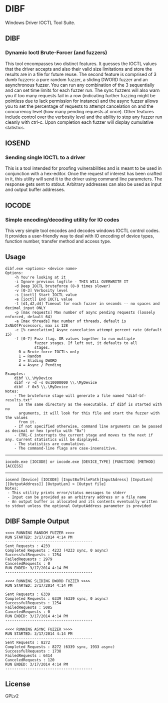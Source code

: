 # DIBF #

Windows Driver IOCTL Tool Suite.

## DIBF ##
### Dynamic Ioctl Brute-Forcer (and fuzzers) ###
This tool encompasses two distinct features. It guesses the IOCTL values that the driver accepts and also their valid size limitations and store the results are in a file for future reuse. The second feature is comprised of 3 dumb fuzzers: a pure random fuzzer, a sliding DWORD fuzzer and an asynchronous fuzzer. You can run any combination of the 3 sequentially and can set time limits for each fuzzer run. The sync fuzzers will also warn you if too many requests fail in a row (indicating further fuzzing might be pointless due to lack permission for instance) and the async fuzzer allows you to set the percentage of requests to attempt cancelation on and the concurrency level (how many pending requests at once).  Other features include control over the verbosity level  and the ability to stop any fuzzer run cleanly with ctrl-c. Upon completion each fuzzer will display cumulative statistics.

## IOSEND ##
### Sending single IOCTL to a driver ###
This is a tool intended for proofing vulnerabilities and is meant to be used in conjunction with a hex-editor. Once the request of interest has been crafted in it, this utility will send it to the driver using command line parameters. The response gets sent to stdout. Arbitrary addresses can also be used as input and output buffer addresses.

## IOCODE ##
### Simple encoding/decoding utility for IO codes ###
This very simple tool encodes and decodes windows IOCTL control codes. It provides a user-friendly way to deal with IO encoding of device types, function number, transfer method and access type.

## Usage ##
	dibf.exe <options> <device name>
	Options:
		-h You're looking at it
 		-i Ignore previous logfile - THIS WILL OVERWRITE IT
 		-d Deep IOCTL bruteforce (8-9 times slower)
 		-v [0-3] Verbosity level
 		-s [ioctl] Start IOCTL value
 		-e [ioctl] End IOCTL value
 		-t [d1,d2,d4] Timeout for each fuzzer in seconds -- no spaces and decimal input ONLY
 		-p [max requests] Max number of async pending requests (loosely enforced, default 64)
 		-a [max threads] Max number of threads, default is 2xNbOfProcessors, max is 128
 		-c [% cancelation] Async cancelation attempt percent rate (default 15)
 		-f [0-7] Fuzz flag. OR values together to run multiple
				 fuzzer stages. If left out, it defaults to all
          		 stages.
          0 = Brute-force IOCTLs only
          1 = Random
          2 = Sliding DWORD
          4 = Async / Pending

	Examples:
		dibf \\.\MyDevice
		dibf -v -d -s 0x10000000 \\.\MyDevice
		dibf -f 0x3 \\.\MyDevice
	Notes:
 		- The bruteforce stage will generate a file named "dibf-bf-results.txt"
   		  in the same directory as the executable. If dibf is started with no
   		  arguments, it will look for this file and start the fuzzer with the values
   		  from it.
 		- If not specified otherwise, command line arguments can be passed as decimal or hex (prefix with "0x")
 		- CTRL-C interrupts the current stage and moves to the next if any. Current statistics will be displayed.
 		- The statistics are cumulative.
 		- The command-line flags are case-insensitive.


-----
	iocode.exe [IOCODE] or iocode.exe [DEVICE_TYPE] [FUNCTION] [METHOD] [ACCESS]

-----
	iosend [Device] [IOCODE] [InputBufFilePath|InputAdress] [InputLen] [[OutputAddress]] [OutputLen] > [Output file]
	Notes:
	 - This utility prints error/status messages to stderr
	 - Input can be provided as an arbitrary address or a file name
	 - An output buffer is allocated and its contents eventually written to stdout unless the optional OutputAddress parameter is provided


## DIBF Sample Output ##

	<<<< RUNNING RANDOM FUZZER >>>>
	RUN STARTED: 3/17/2014 4:14 PM
	---------------------------------------
	Sent Requests : 4233
	Completed Requests : 4233 (4233 sync, 0 async)
	SuccessfulRequests : 1254
	FailedRequests : 2979
	CanceledRequests : 0
	RUN ENDED: 3/17/2014 4:14 PM
	---------------------------------------
	
	<<<< RUNNING SLIDING DWORD FUZZER >>>>
	RUN STARTED: 3/17/2014 4:14 PM
	---------------------------------------
	Sent Requests : 6339
	Completed Requests : 6339 (6339 sync, 0 async)
	SuccessfulRequests : 1254
	FailedRequests : 5085
	CanceledRequests : 0
	RUN ENDED: 3/17/2014 4:14 PM
	---------------------------------------

	<<<< RUNNING ASYNC FUZZER >>>>
	RUN STARTED: 3/17/2014 4:14 PM
	---------------------------------------
	Sent Requests : 8272
	Completed Requests : 8272 (6339 sync, 1933 async)
	SuccessfulRequests : 1738
	FailedRequests : 6414
	CanceledRequests : 120
	RUN ENDED: 3/17/2014 4:14 PM
	---------------------------------------

License
-------------
GPLv2
